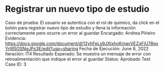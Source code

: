 # Registrar un nuevo tipo de estudio

Caso de prueba: El usuario se autentica con el rol de químico, da click en el botón para registrar nuevo tipo de estudio y llena la información correctamente pero ocurre un error al guardar
Encargado: Andrea Piñeiro
Evidencia: https://docs.google.com/document/d/12yhFeLs9JXIxhoKmavVEZqFiU78qxYrtR5OSNgJPs3E/edit?usp=sharing
Fecha de Ejecución: June 8, 2022
Iteración: IT4
Resultado Esperado: Se muestra un mensaje de error con retroalimentación que indique el error al guardar
Status: Aprobado
Test Case ID: 3